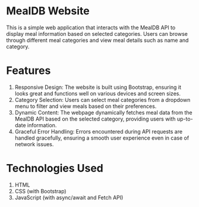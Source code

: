 # MealDB Website
This is a simple web application that interacts with the MealDB API to display meal information based on selected categories. Users can browse through different meal categories and view meal details such as name and category.

# Features
1. Responsive Design: The website is built using Bootstrap, ensuring it looks great and functions well on various devices and screen sizes.
2. Category Selection: Users can select meal categories from a dropdown menu to filter and view meals based on their preferences.
3. Dynamic Content: The webpage dynamically fetches meal data from the MealDB API based on the selected category, providing users with up-to-date information.
4. Graceful Error Handling: Errors encountered during API requests are handled gracefully, ensuring a smooth user experience even in case of network issues.


# Technologies Used
1. HTML
2. CSS (with Bootstrap)
3. JavaScript (with async/await and Fetch API)
